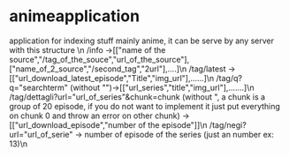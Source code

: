 # animeapplication
application for indexing stuff mainly anime, it can be serve by any server with this structure \n
/info  ->[["name of the source","/tag_of_the_souce","url_of_the_source"],["name_of_2_source","/second_tag","2url"],....]\n
/tag/latest ->[["url_download_latest_episode","Title","img_url"],......]\n
/tag/q?q="searchterm" (without "")->[["url_series","title","img_url"],.......]\n
/tag/dettagli?url="url_of_series"&chunk=chunk  (without ", a chunk is a group of 20 episode, if you do not want to implement it just put everything on chunk 0 and throw an error on other chunk)   -> [["url_download_episode","number of the episode"]]\n
/tag/negi?url="url_of_serie" -> number of episode of the series (just an number ex: 13)\n

